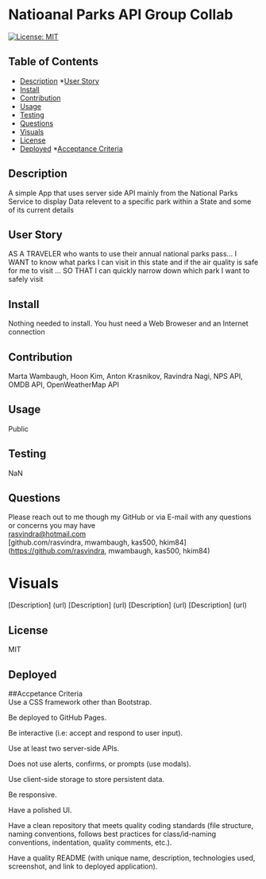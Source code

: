 

# Natioanal Parks API Group Collab
[![License: MIT](https://img.shields.io/badge/License-MIT-yellow.svg)](https://opensource.org/licenses/MIT)

## Table of Contents
* [Description](#description)
*[User Story](#user-story)
* [Install](#install)
* [Contribution](#contribution)
* [Usage](#usage)
* [Testing](#testing)
* [Questions](#questions)
* [Visuals](#visuals)
* [License](#license)
* [Deployed](#deployed)
*[Acceptance Criteria](acceptance-criteria)


## Description
A simple App that uses server side API mainly from the National Parks Service to display Data relevent to a specific park within a State and some of its current details


## User Story 
AS A TRAVELER who wants to use their annual national parks pass…
I WANT to know what parks I can visit in this state and if the air quality is safe for me to visit …
SO THAT I can quickly narrow down which park I want to safely visit


## Install
Nothing needed to install. You hust need a Web Broweser and an Internet connection

## Contribution
Marta Wambaugh, Hoon Kim, Anton Krasnikov, Ravindra Nagi, NPS API, OMDB API, OpenWeatherMap API

## Usage
Public

## Testing
NaN

## Questions
Please reach out to me though my GitHub or via E-mail with any questions or concerns you may have <br/>
rasvindra@hotmail.com <br/>
[github.com/rasvindra, mwambaugh, kas500, hkim84](https://github.com/rasvindra, mwambaugh, kas500, hkim84)


# Visuals
[Description] (url)
[Description] (url)
[Description] (url)
[Description] (url)

## License
MIT

## Deployed

##Accpetance Criteria  
Use a CSS framework other than Bootstrap.

Be deployed to GitHub Pages.

Be interactive (i.e: accept and respond to user input).

Use at least two server-side APIs.

Does not use alerts, confirms, or prompts (use modals).

Use client-side storage to store persistent data.

Be responsive.

Have a polished UI.

Have a clean repository that meets quality coding standards (file structure, naming conventions, follows best practices for class/id-naming conventions, indentation, quality comments, etc.).

Have a quality README (with unique name, description, technologies used, screenshot, and link to deployed application).